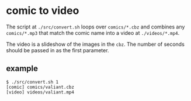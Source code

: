 # comic to video

The script at `./src/convert.sh`
loops over `comics/*.cbz`
and combines any `comics/*.mp3`
that match the comic name
into a video at `./videos/*.mp4`.

The video is a slideshow of the images
in the `cbz`. The number of seconds
should be passed in as the first parameter.

## example

```
$ ./src/convert.sh 1
[comic] comics/valiant.cbz
[video] videos/valiant.mp4
```


